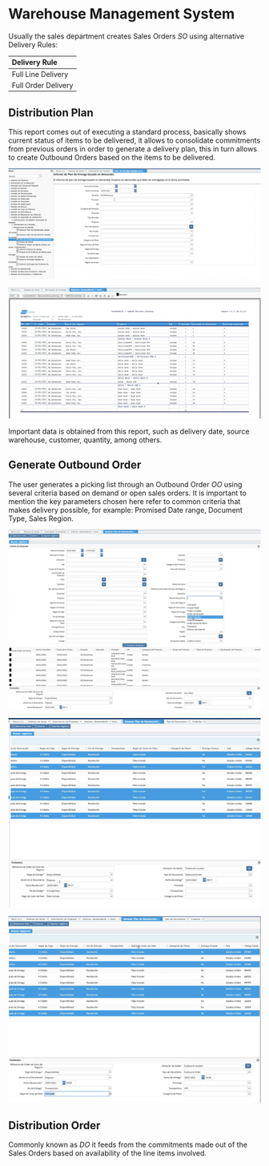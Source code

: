 # Warehouse Management System

Usually the sales department creates Sales Orders _SO_ using alternative Delivery Rules:

| Delivery Rule |
| :--- |
| Full Line Delivery |
| Full Order Delivery |

## Distribution Plan

This report comes out of executing a standard process, basically shows current status of items to be delivered, it allows to consolidate commitments from previous orders in order to generate a delivery plan, this in turn allows to create Outbound Orders based on the items to be delivered.

![Input Parameters for Delivery Plan Report](../.gitbook/assets/image%20%284%29.png)

![Delivery Plan Report](../.gitbook/assets/image%20%285%29.png)

Important data is obtained from this report, such as delivery date, source warehouse, customer, quantity, among others.

## Generate Outbound Order

The user generates a picking list through an Outbound Order _OO_ using several criteria based on demand or open sales orders. It is important to mention the key parameters chosen here refer to common criteria that makes delivery possible, for example: Promised Date range, Document Type, Sales Region.

![](../.gitbook/assets/image%20%286%29.png)

![](../.gitbook/assets/image%20%283%29.png)

![](../.gitbook/assets/image%20%288%29.png)



## Distribution Order

Commonly known as _DO_ it feeds from the commitments made out of the Sales Orders based on availability of the line items involved.



